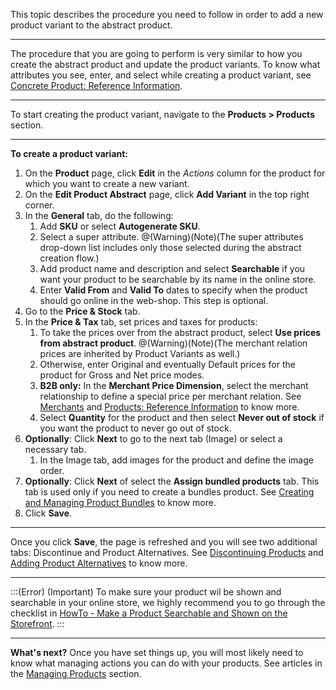 This topic describes the procedure you need to follow in order to add a new product variant to the abstract product.
***
The procedure that you are going to perform is very similar to how you create the abstract product and update the product variants.
To know what attributes you see, enter, and select while creating a product variant, see [Concrete Product: Reference Information](https://documentation.spryker.com/v4/docs/concrete-product-reference-information).
***
To start creating the product variant, navigate to the **Products > Products** section.
***
**To create a product variant:**
1. On the **Product** page, click **Edit** in the _Actions_ column for the product for which you want to create a new variant. 
2. On the **Edit Product Abstract** page, click **Add Variant** in the top right corner.
3. In the **General** tab, do the following:
    1. Add **SKU** or select **Autogenerate SKU**.
    2. Select a super attribute.
    @(Warning)(Note)(The super attributes drop-down list includes only those selected during the abstract creation flow.)
    3. Add product name and description and select **Searchable** if you want your product to be searchable by its name in the online store.
    4. Enter **Valid From** and **Valid To** dates to specify when the product should go online in the web-shop. This step is optional.
4. Go to the **Price & Stock** tab.
5. In the **Price & Tax** tab, set prices and taxes for products:
    1. To take the prices over from the abstract product, select **Use prices from abstract product**. 
    @(Warning)(Note)(The merchant relation prices are inherited by Product Variants as well.)
    3. Otherwise, enter Original and eventually Default prices for the product for Gross and Net price modes.
    4. **B2B only:** In the **Merchant Price Dimension**, select the merchant relationship to define a special price per merchant relation. See [Merchants](https://documentation.spryker.com/v4/docs/merchants) and [Products: Reference Information](https://documentation.spryker.com/v4/docs/products-reference-information) to know more.
    5. Select **Quantity** for the product and then select **Never out of stock** if you want the product to never go out of stock.
6. **Optionally**: Click **Next** to go to the next tab (Image) or select a necessary tab.
    1. In the Image tab, add images for the product and define the image order.
7. **Optionally**: Click **Next** of select the **Assign bundled products** tab. This tab is used only if you need to create a bundles product. See [Creating and Managing Product Bundles](https://documentation.spryker.com/v4/docs/creating-and-managing-product-bundles) to know more.
8. Click **Save**.
***
Once you click **Save**, the page is refreshed and you will see two additional tabs: Discontinue and Product Alternatives. See  [Discontinuing Products](https://documentation.spryker.com/v4/docs/discontinuing-a-product) and [Adding Product Alternatives](https://documentation.spryker.com/v4/docs/adding-product-alternatives) to know more.
***
:::(Error) (Important)
To make sure your product wil be shown and searchable in your online store, we highly recommend you to go through the checklist in [HowTo - Make a Product Searchable and Shown on the Storefront](https://documentation.spryker.com/docs/ht-make-product-shown-on-frontend-by-url).
:::
***
**What's next?**
Once you have set things up, you will most likely need to know what managing actions you can do with your products. See articles in the [Managing Products](https://documentation.spryker.com/v4/docs/managing-products) section.